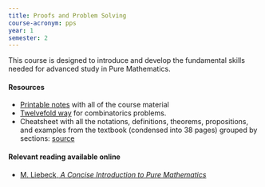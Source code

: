 ```yaml
---
title: Proofs and Problem Solving
course-acronym: pps
year: 1
semester: 2
---
```


This course is designed to introduce and develop the fundamental skills needed for advanced study in Pure Mathematics.

#### Resources

- [Printable notes](https://www.notion.so/Proofs-and-Problem-Solving-4277d93a1231404c9a8e60e5337cdc2b) with all of the course material
- [Twelvefold way](https://en.wikipedia.org/wiki/Twelvefold_way) for combinatorics problems.
- Cheatsheet with all the notations, definitions, theorems, propositions, and examples from the textbook (condensed into 38 pages) grouped by sections: [source](https://github.com/boramalper/inf1-pps-cheatsheet)

#### Relevant reading available online

- [M. Liebeck, *A Concise Introduction to Pure Mathematics*](https://discovered.ed.ac.uk/primo-explore/fulldisplay?docid=TN_cdi_proquest_ebookcentral_EBC4710311&vid=44UOE_VU2&search_scope=default_scope&tab=default_tab&lang=en_US&context=PC)